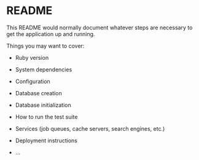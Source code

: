 # README

<!--
denis@HP-dv6-laptop:~/workspace/dneverov/rails/gorails_forum$ git branch
  episode_27_backup
  episode_28_fixes
  episode_30_search-ransack
  episode_31_time_zones
  episode_32_markdown
  episode_41_paranoia
  episode_43_import-csv
* master

denis@HP-dv6-laptop:~/workspace/dneverov/rails/blog34$ git branch
  episode-42_soft-deletable
* master

denis@HP-dv6-laptop:~/workspace/dneverov/rails/web_scraper$ git branch
* master
  stripe_api

-->

This README would normally document whatever steps are necessary to get the
application up and running.

Things you may want to cover:

* Ruby version

* System dependencies

* Configuration

* Database creation

* Database initialization

* How to run the test suite

* Services (job queues, cache servers, search engines, etc.)

* Deployment instructions

* ...
